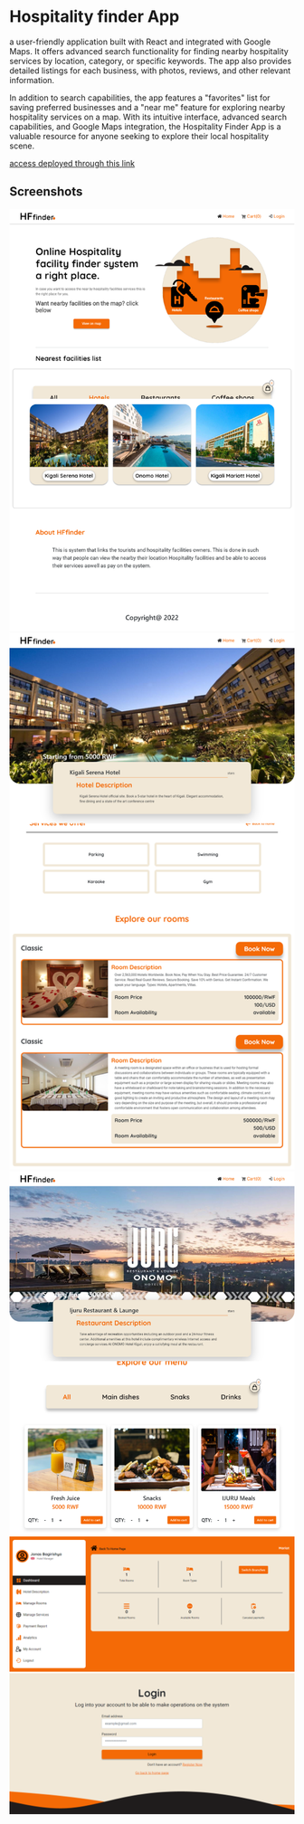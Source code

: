 # Hospitality finder App
a user-friendly application built with React and integrated with Google Maps. It offers advanced search functionality for finding nearby hospitality services by location, category, or specific keywords. The app also provides detailed listings for each business, with photos, reviews, and other relevant information.

In addition to search capabilities, the app features a "favorites" list for saving preferred businesses and a "near me" feature for exploring nearby hospitality services on a map. With its intuitive interface, advanced search capabilities, and Google Maps integration, the Hospitality Finder App is a valuable resource for anyone seeking to explore their local hospitality scene.

[access deployed through this link](https://hospitality-facility-finder.netlify.app/)

## Screenshots

![alt Homepage](/src/assets/screenshots/1.png)
![hotel homepage](/src/assets/screenshots/2.png)
![restaurant homepage](/src/assets/screenshots/3.png)
![dasbhoard](/src/assets/screenshots/4.png)
![login page](/src/assets/screenshots/5.png)
